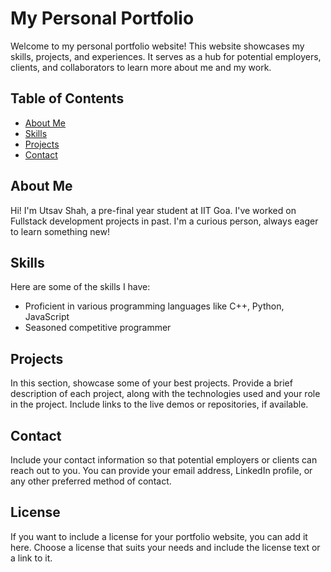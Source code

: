 # My Personal Portfolio

Welcome to my personal portfolio website! This website showcases my skills, projects, and experiences. It serves as a hub for potential employers, clients, and collaborators to learn more about me and my work.

## Table of Contents

- [About Me](#about-me)
- [Skills](#skills)
- [Projects](#projects)
- [Contact](#contact)

## About Me

Hi! I'm Utsav Shah, a pre-final year student at IIT Goa. I've worked on Fullstack development projects in past. I'm a curious person, always eager to learn something new!

## Skills
Here are some of the skills I have:
- Proficient in various programming languages like C++, Python, JavaScript
- Seasoned competitive programmer

## Projects

In this section, showcase some of your best projects. Provide a brief description of each project, along with the technologies used and your role in the project. Include links to the live demos or repositories, if available.

## Contact

Include your contact information so that potential employers or clients can reach out to you. You can provide your email address, LinkedIn profile, or any other preferred method of contact.

## License

If you want to include a license for your portfolio website, you can add it here. Choose a license that suits your needs and include the license text or a link to it.
